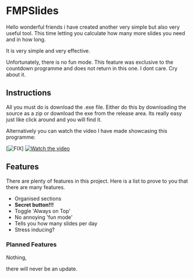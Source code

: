 # FMPSlides

Hello wonderful friends i have created another very simple but also very useful tool. This time letting you calculate how many more slides you need and in how long. 

It is very simple and very effective.

Unfortunately, there is no fun mode.
This feature was exclusive to the countdown programme and does not return in this one. I dont care. Cry about it.

## Instructions
All you must do is download the .exe file. Either do this by downloading the source as a zip or download the exe from the release area. Its really easy just like click around and you will find it.

Alternatively you can watch the video I have made showcasing this programme: 

[![FIX](https://youtu.be/etwIiLHbGbo)]
[![Watch the video](https://img.youtube.com/vi/oEP5_Q29k14/hqdefault.jpg)](https://www.youtube.com/watch?v=oEP5_Q29k14)

## Features

There are plenty of features in this project. Here is a list to prove to you that there are many features.

- Organised sections
- **Secret button!!!**
- Toggle 'Always on Top'
- No annoying 'fun mode'
- Tells you how many slides per day
- Stress inducing?
  
### Planned Features

Nothing,

there will never be an update.
